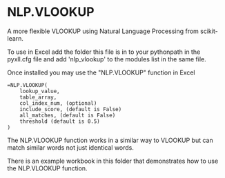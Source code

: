 # NLP.VLOOKUP

A more flexible VLOOKUP using Natural Language Processing
from scikit-learn.

To use in Excel add the folder this file is in to your pythonpath
in the pyxll.cfg file and add 'nlp_vlookup' to the modules list
in the same file.

Once installed you may use the "NLP.VLOOKUP" function in Excel

```
=NLP.VLOOKUP(
    lookup_value,
    table_array,
    col_index_num, (optional)
    include_score, (default is False)
    all_matches, (default is False)
    threshold (default is 0.5)
)
```

The NLP.VLOOKUP function works in a similar way to VLOOKUP but can match
similar words not just identical words.

There is an example workbook in this folder that demonstrates how to use
the NLP.VLOOKUP function.
